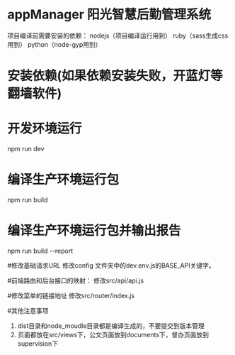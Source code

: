 # appManager 阳光智慧后勤管理系统

项目编译前需要安装的依赖：
nodejs（项目编译运行用到）
ruby（sass生成css用到）
python（node-gyp用到）

# 安装依赖(如果依赖安装失败，开蓝灯等翻墙软件)


# 开发环境运行
npm run dev

# 编译生产环境运行包
npm run build

# 编译生产环境运行包并输出报告
npm run build --report


#修改基础请求URL
修改config 文件夹中的dev.env.js的BASE_API关键字。

#前端路由和后台接口的映射：
修改src/api/api.js

#修改菜单的链接地址
修改src/router/index.js


#其他注意事项
1. dist目录和node_moudle目录都是编译生成的，不要提交到版本管理
2. 页面都放在src/views下，公文页面放到documents下，督办页面放到supervision下
